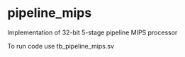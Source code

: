 # pipeline_mips
Implementation of 32-bit 5-stage pipeline MIPS processor

To run code use tb_pipeline_mips.sv
